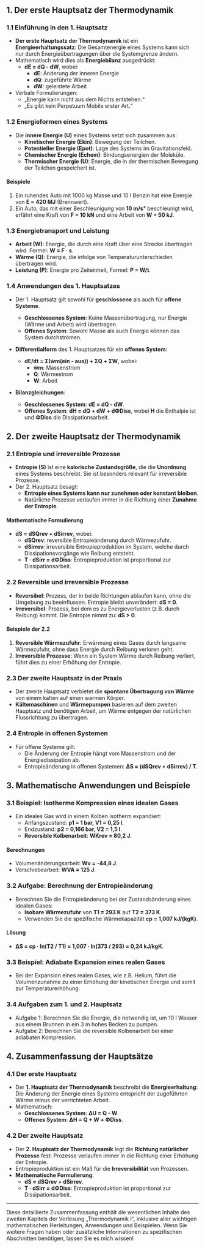 #

## 1. Der erste Hauptsatz der Thermodynamik

### 1.1 Einführung in den 1. Hauptsatz

- **Der erste Hauptsatz der Thermodynamik** ist ein **Energieerhaltungssatz**: Die Gesamtenergie eines Systems kann sich nur durch Energieübertragungen über die Systemgrenze ändern.
- Mathematisch wird dies als **Energiebilanz** ausgedrückt:
  - **dE = dQ - dW**, wobei:
    - **dE**: Änderung der inneren Energie
    - **dQ**: zugeführte Wärme
    - **dW**: geleistete Arbeit
- Verbale Formulierungen:
  - „Energie kann nicht aus dem Nichts entstehen.“
  - „Es gibt kein Perpetuum Mobile erster Art.“

### 1.2 Energieformen eines Systems

- Die **innere Energie (U)** eines Systems setzt sich zusammen aus:
  - **Kinetischer Energie (Ekin)**: Bewegung der Teilchen.
  - **Potentieller Energie (Epot)**: Lage des Systems im Gravitationsfeld.
  - **Chemischer Energie (Echem)**: Bindungsenergien der Moleküle.
  - **Thermischer Energie (U)**: Energie, die in der thermischen Bewegung der Teilchen gespeichert ist.

#### Beispiele

1. Ein ruhendes Auto mit 1000 kg Masse und 10 l Benzin hat eine Energie von **E = 420 MJ** (Brennwert).
2. Ein Auto, das mit einer Beschleunigung von **10 m/s²** beschleunigt wird, erfährt eine Kraft von **F = 10 kN** und eine Arbeit von **W = 50 kJ**.

### 1.3 Energietransport und Leistung

- **Arbeit (W)**: Energie, die durch eine Kraft über eine Strecke übertragen wird. Formel: **W = F · s**.
- **Wärme (Q)**: Energie, die infolge von Temperaturunterschieden übertragen wird.
- **Leistung (P)**: Energie pro Zeiteinheit, Formel: **P = W/t**.

### 1.4 Anwendungen des 1. Hauptsatzes

- Der 1. Hauptsatz gilt sowohl für **geschlossene** als auch für **offene Systeme**.
  - **Geschlossenes System**: Keine Massenübertragung, nur Energie (Wärme und Arbeit) wird übertragen.
  - **Offenes System**: Sowohl Masse als auch Energie können das System durchströmen.

- **Differentialform** des 1. Hauptsatzes für ein **offenes System**:
  - **dE/dt = Σ(ẇm(ein - aus)) + ΣQ + ΣW**, wobei:
    - **ẇm**: Massenstrom
    - **Q**: Wärmestrom
    - **W**: Arbeit

- **Bilanzgleichungen**:
  - **Geschlossenes System**: **dE = dQ - dW**.
  - **Offenes System**: **dH = dQ + dW + dΦDiss**, wobei **H** die Enthalpie ist und **ΦDiss** die Dissipationsarbeit.

## 2. Der zweite Hauptsatz der Thermodynamik

### 2.1 Entropie und irreversible Prozesse

- **Entropie (S)** ist eine **kalorische Zustandsgröße**, die die **Unordnung** eines Systems beschreibt. Sie ist besonders relevant für irreversible Prozesse.
- Der 2. Hauptsatz besagt:
  - **Entropie eines Systems kann nur zunehmen oder konstant bleiben**.
  - Natürliche Prozesse verlaufen immer in die Richtung einer **Zunahme der Entropie**.

#### Mathematische Formulierung

- **dS = dSQrev + dSirrev**, wobei:
  - **dSQrev**: reversible Entropieänderung durch Wärmezufuhr.
  - **dSirrev**: irreversible Entropieproduktion im System, welche durch Dissipationsvorgänge wie Reibung entsteht.
  - **T · dSirr = dΦDiss**: Entropieproduktion ist proportional zur Dissipationsarbeit.

### 2.2 Reversible und irreversible Prozesse

- **Reversibel**: Prozess, der in beide Richtungen ablaufen kann, ohne die Umgebung zu beeinflussen. Entropie bleibt unverändert: **dS = 0**.
- **Irreversibel**: Prozess, bei dem es zu Energieverlusten (z.B. durch Reibung) kommt. Die Entropie nimmt zu: **dS > 0**.

#### Beispiele der 2.2

1. **Reversible Wärmezufuhr**: Erwärmung eines Gases durch langsame Wärmezufuhr, ohne dass Energie durch Reibung verloren geht.
2. **Irreversible Prozesse**: Wenn ein System Wärme durch Reibung verliert, führt dies zu einer Erhöhung der Entropie.

### 2.3 Der zweite Hauptsatz in der Praxis

- Der zweite Hauptsatz verbietet die **spontane Übertragung von Wärme** von einem kalten auf einen warmen Körper.
- **Kältemaschinen** und **Wärmepumpen** basieren auf dem zweiten Hauptsatz und benötigen Arbeit, um Wärme entgegen der natürlichen Flussrichtung zu übertragen.

### 2.4 Entropie in offenen Systemen

- Für offene Systeme gilt:
  - Die Änderung der Entropie hängt vom Massenstrom und der Energiedissipation ab.
  - Entropieänderung in offenen Systemen: **ΔS = (dSQrev + dSirrev) / T**.

## 3. Mathematische Anwendungen und Beispiele

### 3.1 Beispiel: Isotherme Kompression eines idealen Gases

- Ein ideales Gas wird in einem Kolben isotherm expandiert:
  - Anfangszustand: **p1 = 1 bar, V1 = 0,25 l**.
  - Endzustand: **p2 = 0,166 bar, V2 = 1,5 l**.
  - **Reversible Kolbenarbeit**: **WKrev = 80,2 J**.

#### Berechnungen

- Volumenänderungsarbeit: **Wv = -44,8 J**.
- Verschiebearbeit: **WVA = 125 J**.

### 3.2 Aufgabe: Berechnung der Entropieänderung

- Berechnen Sie die Entropieänderung bei der Zustandsänderung eines idealen Gases:
  - **Isobare Wärmezufuhr** von **T1 = 293 K** auf **T2 = 373 K**.
  - Verwenden Sie die spezifische Wärmekapazität **cp = 1,007 kJ/(kgK)**.

#### Lösung

- **ΔS = cp · ln(T2 / T1) = 1,007 · ln(373 / 293) = 0,24 kJ/kgK**.

### 3.3 Beispiel: Adiabate Expansion eines realen Gases

- Bei der Expansion eines realen Gases, wie z.B. Helium, führt die Volumenzunahme zu einer Erhöhung der kinetischen Energie und somit zur Temperaturerhöhung.

### 3.4 Aufgaben zum 1. und 2. Hauptsatz

- Aufgabe 1: Berechnen Sie die Energie, die notwendig ist, um 10 l Wasser aus einem Brunnen in ein 3 m hohes Becken zu pumpen.
- Aufgabe 2: Berechnen Sie die reversible Kolbenarbeit bei einer adiabaten Kompression.

## 4. Zusammenfassung der Hauptsätze

### 4.1 Der erste Hauptsatz

- Der **1. Hauptsatz der Thermodynamik** beschreibt die **Energieerhaltung**: Die Änderung der Energie eines Systems entspricht der zugeführten Wärme minus der verrichteten Arbeit.
- Mathematisch:
  - **Geschlossenes System**: **ΔU = Q - W**.
  - **Offenes System**: **ΔH = Q + W + ΦDiss**.

### 4.2 Der zweite Hauptsatz

- Der **2. Hauptsatz der Thermodynamik** legt die **Richtung natürlicher Prozesse** fest: Prozesse verlaufen immer in die Richtung einer Erhöhung der Entropie.
- Entropieproduktion ist ein Maß für die **Irreversibilität** von Prozessen.
- **Mathematische Formulierung**:
  - **dS = dSQrev + dSirrev**.
  - **T · dSirr = dΦDiss**: Entropieproduktion ist proportional zur Dissipationsarbeit.

---

Diese detaillierte Zusammenfassung enthält die wesentlichen Inhalte des zweiten Kapitels der Vorlesung „Thermodynamik I“, inklusive aller wichtigen mathematischen Herleitungen, Anwendungen und Beispielen. Wenn Sie weitere Fragen haben oder zusätzliche Informationen zu spezifischen Abschnitten benötigen, lassen Sie es mich wissen!
